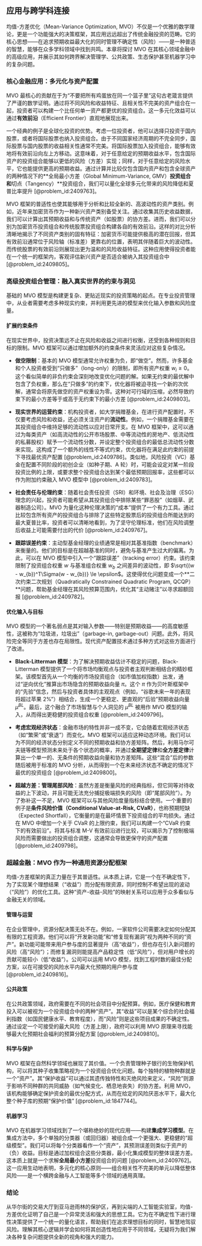 ## 应用与跨学科连接

均值-方差优化（Mean-Variance Optimization, MVO）不仅是一个优雅的数学理论，更是一个功能强大的决策框架，其应用远远超出了传统金融投资的范畴。它的核心思想——在追求预期收益最大化的同时管理不确定性（风险）——是一种普适的智慧，能够在众多学科领域中找到共鸣。本章将探讨 MVO 在其核心领域金融中的高级应用，并展示其如何跨界解决管理学、公共政策、生态保护甚至机器学习中的复杂问题。

### 核心金融应用：多元化与资产配置

MVO 最核心的贡献在于为“不要把所有鸡蛋放在同一个篮子里”这句古老箴言提供了严谨的数学证明。通过将不同风险和收益特征、且相关性不完美的资产组合在一起，投资者可以构建一个比任何单一资产都更优的投资组合。这一多元化效益可以通过**有效前沿**（Efficient Frontier）直观地展现出来。

一个经典的例子是全球化投资的优势。考虑一位投资者，他可以选择只投资于国内股票，或者将国际股票也纳入投资组合。由于不同国家经济周期的不完全同步，国际股票与国内股票的收益相关性通常不完美。将国际股票加入投资组合，能够有效地将有效前沿向左上方移动。这意味着，对于任意给定的预期收益水平，包含国际资产的投资组合能够以更低的风险（方差）实现；同样，对于任意给定的风险水平，它也能提供更高的预期收益。通过计算并比较仅包含国内资产和包含全球资产的两种情况下的**全局最小方差（Global Minimum-Variance, GMV）**投资组合和**切点（Tangency）**投资组合，我们可以量化全球多元化带来的风险降低和夏普比率提升 [@problem_id:2409763]。

MVO 框架的普适性也使其能够用于分析和比较全新的、高波动性的资产类别。例如，近年来加密货币作为一种新兴资产类别备受关注。通过收集其历史收益数据，我们可以计算出其预期收益和与传统资产（如股票）的协方差。进而，我们可以分别为加密货币投资组合和传统股票投资组合构建各自的有效前沿。这样的对比分析清晰地揭示了不同资产类别的固有特征：加密货币可能提供极高的潜在回报，但其有效前沿通常位于风险轴（标准差）更靠右的位置，表明其伴随着巨大的波动性。而传统股票的有效前沿则展现出更为温和的风险收益特征。这种应用使得投资者能在一个统一的框架内，客观评估新兴资产是否适合被纳入其投资组合中 [@problem_id:2409805]。

### 高级投资组合管理：融入真实世界的约束与洞见

基础的 MVO 模型是构建更复杂、更贴近现实的投资策略的起点。在专业投资管理中，从业者需要考虑多种现实约束，并利用更先进的模型来优化输入参数和风险度量。

#### 扩展约束条件

在现实世界中，投资决策远不止在风险和收益之间进行权衡，还受到各种规则和目标的限制。MVO 框架可以通过增加额外的约束条件来灵活应对这些复杂情况。

- **做空限制**：基本的 MVO 模型通常允许权重为负，即“做空”。然而，许多基金和个人投资者受到“只做多”（long-only）的限制，即所有资产权重 $w_i \ge 0$。这个看似简单的非负约束会深刻地改变优化问题的解。如果无约束的最优解中包含了负权重，那么在“只做多”的约束下，优化器将被迫寻找一个新的次优解，通常会将原先做空的资产权重设为零。这种对可行域的压缩，必然导致约束下的最小方差等于或高于无约束下的最小方差 [@problem_id:2409803]。

- **现实世界的运营约束**：机构投资者，如大学捐赠基金，在进行资产配置时，不仅要考虑风险和收益，还必须关注资产的**流动性**。例如，一个捐赠基金需要在其投资组合中维持足够的流动性以应对日常开支。在 MVO 框架中，这可以通过为每类资产（如高流动性的公开市场股票、中等流动性的房地产、低流动性的私募股权）赋予一个流动性分数，并设定整个投资组合的最低总流动性分数来实现。这构成了一个额外的线性不等式约束，优化器将在满足此约束的前提下寻找最优资产配置 [@problem_id:2409786]。类似地，风险投资（VC）基金在配置不同阶段的初创企业（如种子期、A 轮）时，可能会设定对某一阶段投资比例的上限，或要求整个投资组合达到某个最低预期回报率，这些都可以作为附加约束融入 MVO 模型中 [@problem_id:2409783]。

- **社会责任与伦理约束**：随着社会责任投资（SRI）和环境、社会及治理（ESG）理念的兴起，投资者可能希望从其投资组合中排除某些“罪恶股”（如烟草、武器制造公司）。MVO 为量化这种伦理决策的“成本”提供了一个有力工具。通过比较包含所有资产的投资组合与排除了这些特定股票后的投资组合所能达到的最大夏普比率，投资者可以清晰地看到，为了坚守伦理标准，他们在风险调整后收益上可能需要付出的代价 [@problem_id:2409767]。

- **跟踪误差约束**：主动型基金经理的业绩通常是相对其基准指数（benchmark）来衡量的。他们的目标是在超越基准的同时，避免与基准产生过大的偏离。为此，可以在 MVO 模型中引入一个“跟踪误差”（tracking error）约束。该约束限制了投资组合权重 $w$ 与基准组合权重 $w_b$ 之间差异的波动性，即 $\sqrt{(w - w_{b})^T\Sigma(w - w_{b})} \le \epsilon$。这使得优化问题变成一个**二次约束二次规划（Quadratically Constrained Quadratic Program, QCQP）**问题，帮助基金经理在其风险预算范围内，优化其“主动赌注”以寻求超额回报 [@problem_id:2409782]。

#### 优化输入与目标

MVO 模型的一个著名弱点是其对输入参数——特别是预期收益——的高度敏感性，这被称为“垃圾进，垃圾出”（garbage-in, garbage-out）问题。此外，将风险完全等同于方差也存在局限性。现代资产配置技术通过多种方式对这些方面进行了改进。

- **Black-Litterman 模型**：为了解决预期收益估计不稳定的问题，Black-Litterman 模型提供了一个将市场均衡观点与投资者主观判断相结合的精妙框架。该模型首先从一个均衡的市场投资组合（如市值加权指数）出发，通过“逆向优化”推算出市场隐含的预期收益向量 $\pi$。这个 $\pi$ 作为贝叶斯框架中的“先验”信念，然后与投资者具体的主观观点（例如，“谷歌未来一年的表现将超过苹果 2%”）相结合，生成一个更稳定、更直观的“后验”预期收益向量 $\mu^{BL}$。最后，这个融合了市场智慧与个人洞见的 $\mu^{BL}$ 被用作 MVO 模型的输入，从而得出更稳健的投资组合权重 [@problem_id:2409796]。

- **考虑宏观经济状态**：金融市场的特性并非一成不变，它会随着宏观经济状态（如“繁荣”或“衰退”）而变化。MVO 框架可以适应这种动态环境。我们可以为不同的经济状态分别定义不同的预期收益和协方差矩阵。然后，利用马尔可夫链等模型预测未来处于各个状态的概率，并通过**全期望定律**和**全方差定律**计算出一个单一的、无条件的预期收益向量和协方差矩阵。这些“混合”后的参数随后被用于标准的 MVO 分析，从而得到一个在未来经济状态不确定的情况下最优的投资组合 [@problem_id:2409800]。

- **超越方差：管理尾部风险**：虽然方差是衡量风险的经典指标，但它同等对待收益的上下波动，并且可能无法充分捕捉极端损失的风险（即“尾部风险”）。为了弥补这一不足，MVO 框架可以与其他风险度量指标结合使用。一个重要的例子是**条件风险价值（Conditional Value-at-Risk, CVaR）**，也称预期短缺（Expected Shortfall），它衡量的是在最坏情景下投资组合的平均损失。通过在 MVO 中增加一个关于 CVaR 的上限约束，我们可以构建一个“CVaR 约束下的有效前沿”。将其与标准 M-V 有效前沿进行比较，可以揭示为了控制极端风险而需要做出的投资组合调整，这通常会导致更保守的资产配置 [@problem_id:2409798]。

### 超越金融：MVO 作为一种通用资源分配框架

均值-方差框架的真正力量在于其普适性。从本质上讲，它是一个在不确定性下，为了实现某个理想结果（“收益”）而分配有限资源，同时控制不希望出现的波动（“风险”）的优化工具。这种“资产-收益-风险”的映射关系可以应用于众多看似与金融无关的领域。

#### 管理与运营

在企业管理中，资源分配决策无处不在。例如，一家软件公司需要决定如何分配其有限的工程资源。他们可以将“开发新功能”和“修复现有漏洞”视为两种不同的“资产”。新功能可能带来用户参与度的显著提升（高“收益”），但也存在引入新问题的风险（高“风险”）；而修复漏洞则能提高产品稳定性（低“风险”），但对用户增长的贡献可能较小（低“收益”）。公司可以运用 MVO 模型，找到工程时数的最佳分配方案，以在可接受的风险水平内最大化预期的用户参与度 [@problem_id:2409816]。

#### 公共政策

在公共政策领域，政府需要在不同的社会项目中分配预算。例如，医疗保健和教育投入可以被视为一个投资组合中的两种“资产”。其“收益”可以是某个综合的社会福利指数（如国民健康水平、教育程度），而“风险”则是这些项目成果的不确定性。通过设定一个可接受的最大风险（方差上限），政府可以利用 MVO 原理来寻找能够最大化预期社会福利的预算分配方案 [@problem_id:2409810]。

#### 科学与保护

MVO 框架在自然科学领域也展现了其价值。一个负责管理种子银行的生物保护机构，可以将其种子收集策略视为一个投资组合优化问题。每个独特的植物种群就是一个“资产”。其“保护收益”可以通过其遗传独特性和灭绝风险来定义，“风险”则源于影响不同种群的共同威胁（如气候变化、栖息地丧失）的协方差。利用 MVO，该机构能够确定保护资金的最优分配方式，从而在给定的风险厌恶水平下，最大化整个种子库的预期“保护价值” [@problem_id:1847744]。

#### 机器学习

MVO 在机器学习领域找到了一个堪称绝妙的现代应用——构建**集成学习模型**。在集成方法中，多个单独的分类器（或回归器）被组合成一个更强大、更稳健的“超级模型”。我们可以将每个分类器看作一个“资产”，其预测误差则类似于资产的（负）收益。目标是通过加权组合这些分类器，最小化集成模型的整体误差方差。这本质上就是一个求解**全局最小方差**投资组合的问题 [@problem_id:2409762]。这一应用生动地表明，多元化的核心原则——组合相关性不完美的单元以降低整体风险——是一个横跨金融与人工智能等多个领域的通用真理。

### 结论

从华尔街的交易大厅到亚马逊雨林的保护区，再到尖端的人工智能实验室，均值-方差优化证明了自己是一个异常灵活和强大的思想工具。它为在不确定性下进行理性决策提供了一个统一的量化语言，帮助我们在追求理想目标的同时，智慧地驾驭风险。理解其核心逻辑并学会如何将其创造性地应用于不同领域，无疑将为我们解决各种复杂问题提供全新的视角和强大的能力。